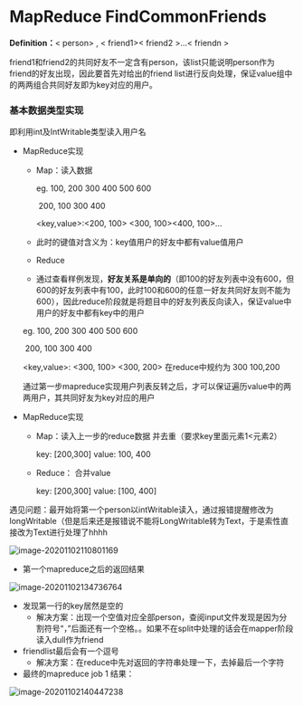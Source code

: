 # MapReduce FindCommonFriends

**Definition：**< person> , < friend1>< friend2 >…< friendn >

friend1和friend2的共同好友不一定含有person，该list只能说明person作为friend的好友出现，因此要首先对给出的friend list进行反向处理，保证value组中的两两组合共同好友即为key对应的用户。

### 基本数据类型实现 

即利用int及IntWritable类型读入用户名

- MapReduce实现

  - Map：读入数据 

    eg. 100, 200	300	400	500	600

    ​	   200, 100	300	400

    <key,value>:<200, 100> <300, 100><400, 100>...

  - 此时的键值对含义为：key值用户的好友中都有value值用户

  - Reduce

  -  通过查看样例发现，**好友关系是单向的**（即100的好友列表中没有600，但600的好友列表中有100，此时100和600的任意一好友共同好友则不能为600），因此reduce阶段就是将题目中的好友列表反向读入，保证value中用户的好友中都有key中的用户

    eg. 100, 200	300	400	500	600
    
    ​	  200, 100	300	400
    
    <key,value>: <300, 100> <300, 200> 在reduce中规约为 300 100,200
    
    通过第一步mapreduce实现用户列表反转之后，才可以保证遍历value中的两两用户，其共同好友为key对应的用户

- MapReduce实现

  - Map：读入上一步的reduce数据 并去重（要求key里面元素1<元素2）

    key: [200,300] value: 100, 400

  - Reduce： 合并value

    key: [200,300] value: [100, 400]

遇见问题：最开始将第一个person以intWritable读入，通过报错提醒修改为longWritable（但是后来还是报错说不能将LongWritable转为Text，于是索性直接改为Text进行处理了hhhh

![image-20201102110801169](C:\Users\lenovo\AppData\Roaming\Typora\typora-user-images\image-20201102110801169.png)

- 第一个mapreduce之后的返回结果

![image-20201102134736764](C:\Users\lenovo\AppData\Roaming\Typora\typora-user-images\image-20201102134736764.png)

- 发现第一行的key居然是空的
  - 解决方案：出现一个空值对应全部person，查阅input文件发现是因为分割符号“，”后面还有一个空格。。如果不在split中处理的话会在mapper阶段读入dull作为friend
- friendlist最后会有一个逗号
  - 解决方案：在reduce中先对返回的字符串处理一下，去掉最后一个字符
- 最终的mapreduce job 1 结果：

![image-20201102140447238](C:\Users\lenovo\AppData\Roaming\Typora\typora-user-images\image-20201102140447238.png)